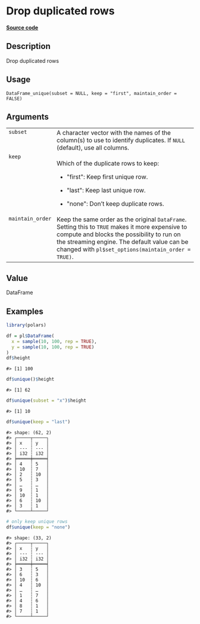
# Drop duplicated rows

[**Source code**](https://github.com/pola-rs/r-polars/tree/main/R/dataframe__frame.R#L409)

## Description

Drop duplicated rows

## Usage

<pre><code class='language-R'>DataFrame_unique(subset = NULL, keep = "first", maintain_order = FALSE)
</code></pre>

## Arguments

<table>
<tr>
<td style="white-space: nowrap; font-family: monospace; vertical-align: top">
<code id="DataFrame_unique_:_subset">subset</code>
</td>
<td>
A character vector with the names of the column(s) to use to identify
duplicates. If <code>NULL</code> (default), use all columns.
</td>
</tr>
<tr>
<td style="white-space: nowrap; font-family: monospace; vertical-align: top">
<code id="DataFrame_unique_:_keep">keep</code>
</td>
<td>

Which of the duplicate rows to keep:

<ul>
<li>

"first": Keep first unique row.

</li>
<li>

"last": Keep last unique row.

</li>
<li>

"none": Don’t keep duplicate rows.

</li>
</ul>
</td>
</tr>
<tr>
<td style="white-space: nowrap; font-family: monospace; vertical-align: top">
<code id="DataFrame_unique_:_maintain_order">maintain_order</code>
</td>
<td>
Keep the same order as the original <code>DataFrame</code>. Setting this
to <code>TRUE</code> makes it more expensive to compute and blocks the
possibility to run on the streaming engine. The default value can be
changed with <code>pl$set_options(maintain_order = TRUE)</code>.
</td>
</tr>
</table>

## Value

DataFrame

## Examples

``` r
library(polars)

df = pl$DataFrame(
  x = sample(10, 100, rep = TRUE),
  y = sample(10, 100, rep = TRUE)
)
df$height
```

    #> [1] 100

``` r
df$unique()$height
```

    #> [1] 62

``` r
df$unique(subset = "x")$height
```

    #> [1] 10

``` r
df$unique(keep = "last")
```

    #> shape: (62, 2)
    #> ┌─────┬─────┐
    #> │ x   ┆ y   │
    #> │ --- ┆ --- │
    #> │ i32 ┆ i32 │
    #> ╞═════╪═════╡
    #> │ 4   ┆ 5   │
    #> │ 10  ┆ 7   │
    #> │ 2   ┆ 10  │
    #> │ 5   ┆ 3   │
    #> │ …   ┆ …   │
    #> │ 9   ┆ 1   │
    #> │ 10  ┆ 1   │
    #> │ 6   ┆ 10  │
    #> │ 3   ┆ 1   │
    #> └─────┴─────┘

``` r
# only keep unique rows
df$unique(keep = "none")
```

    #> shape: (33, 2)
    #> ┌─────┬─────┐
    #> │ x   ┆ y   │
    #> │ --- ┆ --- │
    #> │ i32 ┆ i32 │
    #> ╞═════╪═════╡
    #> │ 3   ┆ 5   │
    #> │ 6   ┆ 3   │
    #> │ 10  ┆ 6   │
    #> │ 4   ┆ 10  │
    #> │ …   ┆ …   │
    #> │ 1   ┆ 7   │
    #> │ 4   ┆ 6   │
    #> │ 8   ┆ 1   │
    #> │ 7   ┆ 1   │
    #> └─────┴─────┘
